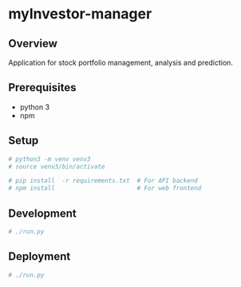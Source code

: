 # myInvestor-manager

## Overview

Application for stock portfolio management, analysis and prediction.

## Prerequisites

* python 3
* npm

## Setup

```bash
# python3 -m venv venv3
# source venv3/bin/activate

# pip install  -r requirements.txt  # For API backend
# npm install                       # For web frontend

```

## Development

```bash
# ./run.py
```

## Deployment

```bash
# ./run.py
```